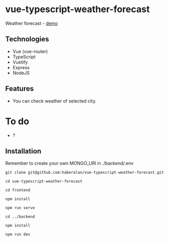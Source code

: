 # vue-typescript-weather-forecast

Weather forecast - [demo](https://haber-weather-forecast.netlify.app/)

## Technologies

- Vue (vue-router)
- TypeScript
- Vuetify
- Express
- NodeJS

## Features

- You can check weather of selected city.

# To do

- ?

## Installation

Remember to create your own MONGO_URI in ./backend/.env

```
git clone git@github.com:haberalan/vue-typescript-weather-forecast.git
```

```
cd vue-typescript-weather-forecast
```

```
cd frontend
```

```
npm install
```

```
npm run serve
```

```
cd ../backend
```

```
npm install
```

```
npm run dev
```

